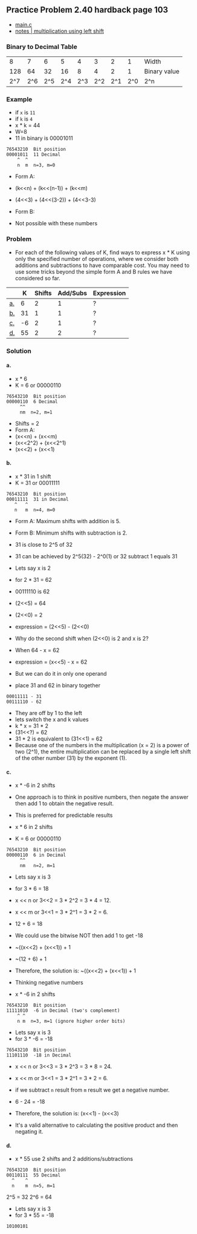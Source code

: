 ## Practice Problem 2.40 hardback page 103

- [main.c](../practice-problems/code/problem2dot40/main.c)
- [notes | multiplication using left shift](../misc.md#multiplication-by-power-of-2-using-left-shift)

### Binary to Decimal Table 

||||||||||
|---|---|---|---|---|---|---|---|---|
8   |7  |6  |5  |4 |3 |2 |1 | Width
128 |64 |32 |16 |8 |4 |2 |1 | Binary value
2^7|2^6|2^5|2^4|2^3|2^2|2^1|2^0 |2^n

### Example

- if `x` is `11`
- if `k` is `4`
- x * k = 44
- W=8
- 11 in binary is 00001011 

```
76543210  Bit position
00001011  11 Decimal
    ^  ^
    n  m  n=3, m=0
```

- Form A:
- (k<<n) + (k<<(n-1)) + (k<<m)
- (4<<3) + (4<<(3-2)) + (4<<3-3)

- Form B:
- Not possible with these numbers



### Problem

- For each of the following values of K, find ways to express x * K using only the specified number of operations, where we consider both additions and subtractions to have comparable cost. You may need to use some tricks beyond the simple form A and B rules we have considered so far.


||K  |Shifts |Add/Subs |Expression|
|---|---|---|---|---|
|[a.](#a)|6 |2 | 1 | ?
|[b.](#b)|31 |1 | 1 | ?
|[c.](#c)|-6 |2 | 1 | ?
|[d.](#d)|55 |2 | 2 | ?

### Solution

#### a.

- x * 6
- K = 6 or 00000110

```
76543210  Bit position
00000110  6 Decimal
     ^^
     nm  n=2, m=1
```
- Shifts = 2
- Form A:
- (x<<n) + (x<<m)
- (x<<2^2) + (x<<2^1)
- (x<<2) + (x<<1)

#### b.

- x * 31 in 1 shift
- K = 31 or 00011111

```
76543210  Bit position
00011111  31 in Decimal
   ^   ^
   n   m  n=4, m=0
```
- Form A: Maximum shifts with addition is 5.
- Form B: Minimum shifts with subtraction is 2.
- 31 is close to 2^5 of 32
- 31 can be achieved by 2^5(32) - 2^0(1) or 32 subtract 1 equals 31

- Lets say x is 2
- for 2 * 31 = 62
- 00111110 is 62
- (2<<5) = 64
- (2<<0) = 2
- expression = (2<<5) - (2<<0)
- Why do the second shift when (2<<0) is 2 and x is 2?
- When 64 - x = 62
- expression = (x<<5) - x = 62

- But we can do it in only one operand
- place 31 and 62 in binary together
```
00011111 - 31
00111110 - 62
```
- They are off by 1 to the left
- lets switch the x and k values
- k * x = 31 * 2
- (31<<?) = 62
- 31 * 2 is equivalent to (31<<1) = 62
- Because one of the numbers in the multiplication (x = 2) is a power of two (2^1), the entire multiplication can be replaced by a single left shift of the other number (31) by the exponent (1).

#### c.

- x * -6 in 2 shifts

- One approach is to think in positive numbers, then negate the answer then add 1 to obtain the negative result.
- This is preferred for predictable results

- x * 6 in 2 shifts
- K = 6 or 00000110
```
76543210  Bit position
00000110  6 in Decimal
     ^^
     nm   n=2, m=1
```

- Lets say x is 3
- for 3 * 6 = 18

- x << n or 3<<2 = 3 * 2^2 = 3 * 4 = 12.
- x << m or 3<<1 = 3 * 2^1 = 3 * 2 = 6.
- 12 + 6 = 18  
- We could use the bitwise NOT then add 1 to get -18
- ~((x<<2) + (x<<1)) + 1
- ~(12 + 6) + 1
- Therefore, the solution is: ~((x<<2) + (x<<1)) + 1

- Thinking negative numbers
- x * -6 in 2 shifts

```
76543210  Bit position
11111010  -6 in Decimal (two's complement)
    ^ ^
    n m  n=3, m=1 (ignore higher order bits)
```

- Lets say x is 3
- for 3 * -6 = -18

```
76543210  Bit position
11101110  -18 in Decimal
```

- x << n or 3<<3 = 3 * 2^3 = 3 * 8 = 24.
- x << m or 3<<1 = 3 * 2^1 = 3 * 2 = 6.
- if we subtract `n` result from `m` result we get a negative number.
- 6 - 24 = -18  

- Therefore, the solution is: (x<<1) - (x<<3)
-  It's a valid alternative to calculating the positive product and then negating it.

#### d.

- x * 55 use 2 shifts and 2 additions/subtractions

```
76543210  Bit position
00110111  55 Decimal
  ^    ^
  n    m  n=5, m=1
```
2^5 = 32
2^6 = 64

- Lets say x is 3
- for 3 * 55 = -18

```
10100101
```